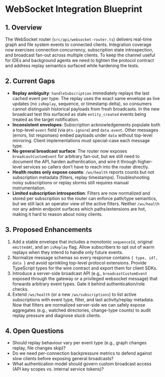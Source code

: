 # WebSocket Integration Blueprint

## 1. Overview
The WebSocket router (`src/api/websocket-router.ts`) delivers real-time graph and file system events to connected clients. Integration coverage now exercises connection concurrency, subscription state introspection, and broadcast fan-out across multiple clients. To keep the channel useful for IDEs and background agents we need to tighten the protocol contract and address replay semantics surfaced while hardening the tests.

## 2. Current Gaps
- **Replay ambiguity**: `handleSubscription` immediately replays the last cached event per type. The replay uses the exact same envelope as live updates (no `isReplay`, sequence, or timestamp delta), so consumers cannot distinguish historical payloads from fresh broadcasts. In the new broadcast test this surfaced as stale `entity_created` events being treated as the target notification.
- **Inconsistent envelopes**: Subscription acknowledgements populate both a top-level `event` field (via `@ts-ignore`) and `data.event`. Other messages (errors, list responses) embed payloads under `data` without top-level mirroring. Client implementations must special-case each message type.
- **No general broadcast surface**: The router now exposes `broadcastCustomEvent` for arbitrary fan-out, but we still need to document the API, harden authentication, and wire it through higher-level services so callers don’t have to reach into the router directly.
- **Health routes only expose counts**: `/ws/health` reports counts but not subscription metadata (filters, replay timestamps). Troubleshooting noisy subscriptions or replay storms still requires manual instrumentation.
- **Limited subscription introspection**: Filters are now normalized and stored per subscription so the router can enforce path/type semantics, but we still lack an operator view of the active filters. Neither `/ws/health` nor any admin endpoint surfaces which paths/extensions are hot, making it hard to reason about noisy clients.

## 3. Proposed Enhancements
1. Add a stable envelope that includes a monotonic `sequenceId`, original `emittedAt`, and an `isReplay` flag. Allow subscribers to opt out of warm replays when they intend to handle only future events.
2. Normalize message schemas so every response contains `{ type, id?, data }` and avoid sprinkling top-level protocol extensions. Provide TypeScript types for the wire contract and export them for client SDKs.
3. Introduce a server-side broadcast API (e.g., `broadcastCustomEvent` exposed through the gateway or a privileged websocket message) that forwards arbitrary event types. Gate it behind authentication/role checks.
4. Extend `/ws/health` (or a new `/ws/subscriptions`) to list active subscriptions with event type, filter, and last activity/replay metadata. Now that filters are normalized server-side we can safely expose aggregates (e.g., watched directories, change-type counts) to audit replay pressure and diagnose stuck clients.

## 4. Open Questions
- Should replay behaviour vary per event type (e.g., graph changes replay, file changes skip)?
- Do we need per-connection backpressure metrics to defend against slow clients before exposing general broadcasts?
- What authentication model should govern custom broadcast access (API key scopes vs. internal service tokens)?
